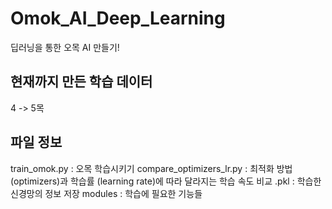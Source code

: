 # Omok_AI_Deep_Learning

딥러닝을 통한 오목 AI 만들기!

## 현재까지 만든 학습 데이터

 4 -> 5목

## 파일 정보

train_omok.py : 오목 학습시키기
compare_optimizers_lr.py : 최적화 방법(optimizers)과 학습률 (learning rate)에 따라 달라지는 학습 속도 비교 
.pkl : 학습한 신경망의 정보 저장
modules : 학습에 필요한 기능들
